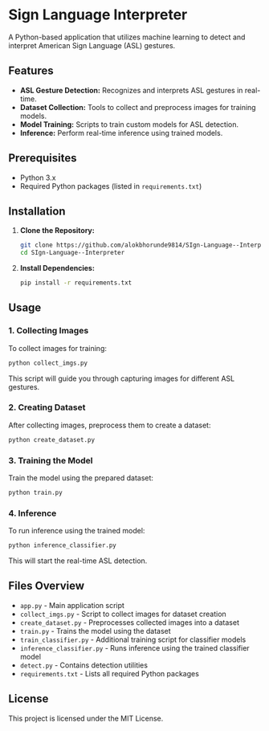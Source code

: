 # **Sign Language Interpreter**

A Python-based application that utilizes machine learning to detect and interpret American Sign Language (ASL) gestures.

## **Features**

- **ASL Gesture Detection:** Recognizes and interprets ASL gestures in real-time.  
- **Dataset Collection:** Tools to collect and preprocess images for training models.  
- **Model Training:** Scripts to train custom models for ASL detection.  
- **Inference:** Perform real-time inference using trained models.  

## **Prerequisites**

- Python 3.x  
- Required Python packages (listed in `requirements.txt`)  

## **Installation**

1. **Clone the Repository:**  
   ```bash
   git clone https://github.com/alokbhorunde9814/SIgn-Language--Interpreter.git
   cd SIgn-Language--Interpreter
   ```
2. **Install Dependencies:**  
   ```bash
   pip install -r requirements.txt
   ```

## **Usage**

### **1. Collecting Images**
To collect images for training:  
```bash
python collect_imgs.py
```
This script will guide you through capturing images for different ASL gestures.

### **2. Creating Dataset**
After collecting images, preprocess them to create a dataset:  
```bash
python create_dataset.py
```

### **3. Training the Model**
Train the model using the prepared dataset:  
```bash
python train.py
```

### **4. Inference**
To run inference using the trained model:  
```bash
python inference_classifier.py
```
This will start the real-time ASL detection.

## **Files Overview**

- `app.py` - Main application script  
- `collect_imgs.py` - Script to collect images for dataset creation  
- `create_dataset.py` - Preprocesses collected images into a dataset  
- `train.py` - Trains the model using the dataset  
- `train_classifier.py` - Additional training script for classifier models  
- `inference_classifier.py` - Runs inference using the trained classifier model  
- `detect.py` - Contains detection utilities  
- `requirements.txt` - Lists all required Python packages  

## **License**
This project is licensed under the MIT License.
